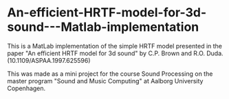 # An-efficient-HRTF-model-for-3d-sound---Matlab-implementation

This is a MatLab implementation of the simple HRTF model presented in the paper "An efficient HRTF model for 3d sound" by  C.P. Brown and R.O. Duda.
(10.1109/ASPAA.1997.625596)

This was made as a mini project for the course Sound Processing on the master program "Sound and Music Computing" at Aalborg University Copenhagen. 
